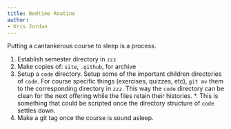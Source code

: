 ```yaml
---
title: Bedtime Routine
author:
- Kris Jordan
---
```


Putting a cantankerous course to sleep is a process.

1. Establish semester directory in `zzz`
2. Make copies of: `site`, `.github`, for archive
3. Setup a `code` directory. Setup some of the important children directories of `code`. For course specific things (exercises, quizzes, etc), `git mv` them to the corresponding directory in `zzz`. This way the `code` directory can be clean for the next offering while the files retain their histories.
   *. This is something that could be scripted once the directory structure of `code` settles down.
4. Make a git tag once the course is sound asleep.

